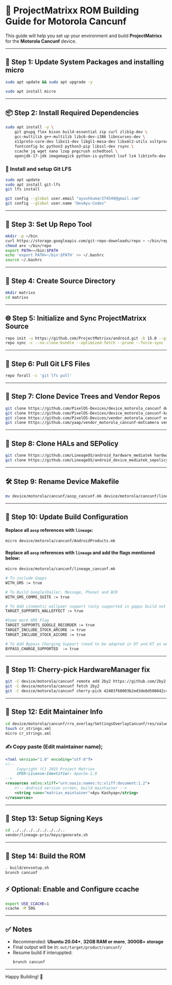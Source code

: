 
# 📱 ProjectMatrixx ROM Building Guide for Motorola Cancunf

This guide will help you set up your environment and build **ProjectMatrixx** for the **Motorola Cancunf** device.

---

## 🧩 Step 1: Update System Packages and installing micro

```bash
sudo apt update && sudo apt upgrade -y
```
```bash
sudo apt install micro
```

---

## 📦 Step 2: Install Required Dependencies

```bash
sudo apt install -y \
    git gnupg flex bison build-essential zip curl zlib1g-dev \
    gcc-multilib g++-multilib libc6-dev-i386 libncurses-dev \
    x11proto-core-dev libx11-dev libgl1-mesa-dev libxml2-utils xsltproc unzip \
    fontconfig bc python3 python3-pip libssl-dev rsync \
    ccache jq wget nano lzop pngcrush schedtool \
    openjdk-17-jdk imagemagick python-is-python3 lsof lz4 libtinfo-dev
```

### 🔄 Install and setup Git LFS

```bash
sudo apt update
sudo apt install git-lfs
git lfs install
```

```bash
git config --global user.email "ayushkumar274549@gmail.com"
git config --global user.name "DevAyu-Codes"
```

---

## 🧰 Step 3: Set Up Repo Tool

```bash
mkdir -p ~/bin
curl https://storage.googleapis.com/git-repo-downloads/repo > ~/bin/repo
chmod a+x ~/bin/repo
export PATH=~/bin:$PATH
echo 'export PATH=~/bin:$PATH' >> ~/.bashrc
source ~/.bashrc
```

---

## 📁 Step 4: Create Source Directory

```bash
mkdir matrixx
cd matrixx
```

---

## 🌐 Step 5: Initialize and Sync ProjectMatrixx Source

```bash
repo init -u https://github.com/ProjectMatrixx/android.git -b 15.0 --git-lfs
repo sync -c --no-clone-bundle --optimized-fetch --prune --force-sync -j$(nproc --all)
```

---

## 🔄 Step 6: Pull Git LFS Files

```bash
repo forall -c 'git lfs pull'
```

---

## 📱 Step 7: Clone Device Trees and Vendor Repos

```bash
git clone https://github.com/PixelOS-Devices/device_motorola_cancunf device/motorola/cancunf
git clone https://github.com/PixelOS-Devices/device_motorola_cancunf-kernel device/motorola/cancunf-kernel
git clone https://github.com/PixelOS-Devices/vendor_motorola_cancunf vendor/motorola/cancunf
git clone https://github.com/yaap/vendor_motorola_cancunf-motcamera vendor/motorola/cancunf-motcamera
```

---

## 🧱 Step 8: Clone HALs and SEPolicy

```bash
git clone https://github.com/LineageOS/android_hardware_mediatek hardware/mediatek
git clone https://github.com/LineageOS/android_device_mediatek_sepolicy_vndr device/mediatek/sepolicy_vndr
```

---

## 🛠️ Step 9: Rename Device Makefile

```bash
mv device/motorola/cancunf/aosp_cancunf.mk device/motorola/cancunf/lineage_cancunf.mk
```

---

## 🧾 Step 10: Update Build Configuration

#### Replace all `aosp` references with `lineage`:
```bash
micro device/motorola/cancunf/AndroidProducts.mk
```

#### Replace all `aosp` references with `lineage` and add the flags mentioned below:
```bash
micro device/motorola/cancunf/lineage_cancunf.mk
```
```bash
# To include Gapps 
WITH_GMS := true

# To Build Google(Dailer, Message, Phone) and BCR
WITH_GMS_COMMS_SUITE := true

# To Add cinematic wallpaer support (only supported in gapps build not in vanilla remove this flag for vanilla builds)
TARGET_SUPPORTS_WALLEFFECT := true

#Some more GMS Flag
TARGET_SUPPORTS_GOOGLE_RECORDER := true
TARGET_INCLUDE_STOCK_ARCORE := true
TARGET_INCLUDE_STOCK_AICORE := true

# To Add Bypass Charging Support (need to be adapted in DT and KT as well)
BYPASS_CHARGE_SUPPORTED  := true
```

---

## 🧬 Step 11: Cherry-pick HardwareManager fix

```bash
git -C device/motorola/cancunf remote add 2by2 https://github.com/2by2-Project-Devices/android_device_motorola_cancunf.git
git -C device/motorola/cancunf fetch 2by2
git -C device/motorola/cancunf cherry-pick 42403f68003b2ed3de8d508042c4d7696b2f4f60
```

---

## 🧪 Step 12: Edit Maintainer Info

```bash
cd device/motorola/cancunf/rro_overlay/SettingsOverlayCancunf/res/values
touch cr_strings.xml
micro cr_strings.xml
```

### ✍️ Copy paste (Edit maintainer name);
```xml
<?xml version="1.0" encoding="utf-8"?>
<!--
     Copyright (C) 2025 Project Matrixx
     SPDX-License-Identifier: Apache-2.0
-->
<resources xmlns:xliff="urn:oasis:names:tc:xliff:document:1.2">
    <!-- Android version screen, build maintainer -->
    <string name="matrixx_maintainer">Ayu Kashyap</string>
</resources>
```

---

## 🔑 Step 13: Setup Signing Keys

```bash
cd ../../../../../../../..
vendor/lineage-priv/keys/generate.sh
```

---

## 🚀 Step 14: Build the ROM

```bash
. build/envsetup.sh
brunch cancunf
```

## ⚡ Optional: Enable and Configure ccache

```bash
export USE_CCACHE=1
ccache -M 50G
```

---

## ✅ Notes

- Recommended: **Ubuntu 20.04+**, **32GB RAM or more**, **300GB+ storage**
- Final output will be in: `out/target/product/cancunf/`
- Resume build if interuppted:
  ```bash
  brunch cancunf
  ```

---

Happy Building! 🚀

